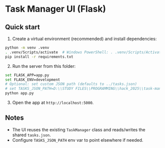 # Task Manager UI (Flask)

## Quick start

1. Create a virtual environment (recommended) and install dependencies:

```bash
python -m venv .venv
. .venv/Scripts/activate  # Windows PowerShell: . .venv/Scripts/Activate.ps1
pip install -r requirements.txt
```

2. Run the server from this folder:

```bash
set FLASK_APP=app.py
set FLASK_ENV=development
# Optional: set custom JSON path (defaults to ../tasks.json)
# set TASKS_JSON_PATH=D:\\STUDY FILES\\PROGRAMMING\\hack_2025\\task-manager_ui\\tasks.json
python app.py
```

3. Open the app at `http://localhost:5000`.

## Notes

- The UI reuses the existing `TaskManager` class and reads/writes the shared `tasks.json`.
- Configure `TASKS_JSON_PATH` env var to point elsewhere if needed.

